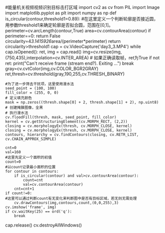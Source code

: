 #能量机关视频视频识别目标击打区域
import cv2 as cv
from PIL import Image
import matplotlib.pyplot as plt
import numpy as np
def is_circular(contour,threshold1=0.89):                                   #在这里定义一个判断轮廓是否接近圆，用参数threshold1来确定轮廓是否拟合圆，范围在[0,1]。
    perimeter=cv.arcLength(contour,True)
    area=cv.contourArea(contour)
    if perimeter==0:
        return False
    circularity=4*3.1415926*area/(perimeter*perimeter)
    return circularity>threshold1
cap = cv.VideoCapture('day3_3.MP4')
while cap.isOpened():
    ret, img = cap.read()
    img=cv.resize(img,(750,435),interpolation=cv.INTER_AREA)
    # 如果正确读取帧，ret为True
    if not ret:
        print("Can't receive frame (stream end?). Exiting ...")
        break
    gray=cv.cvtColor(img,cv.COLOR_BGR2GRAY)
    ret,thresh=cv.threshold(gray,190,255,cv.THRESH_BINARY)

    #为了进一步筛去干扰项，这里使用漫水法
    seed_point = (100, 100)
    fill_color = (255, 0, 0)                                                # 定义填充颜色
    mask = np.zeros((thresh.shape[0] + 2, thresh.shape[1] + 2), np.uint8)   # 创建掩膜图像，全黑
    # 执行漫水法
    cv.floodFill(thresh, mask, seed_point, fill_color)
    kernel = cv.getStructuringElement(cv.MORPH_RECT, (2,2))
    closing = cv.morphologyEx(thresh, cv.MORPH_CLOSE, kernel)
    closing = cv.morphologyEx(thresh, cv.MORPH_CLOSE, kernel)
    contours, hierarchy = cv.findContours(closing, cv.RETR_LIST, cv.CHAIN_APPROX_SIMPLE)

    cnt=0
    val=160                                                                 #这里先定义一个面积的初值
    count=0                                                                 #以count记录最小面积的位置
    for contour in contours:
        if is_circular(contour) and val>cv.contourArea(contour):
            count=cnt
            val=cv.contourArea(contour)
        cnt=cnt+1
    if count!=0:                                                            #这里可以通过判断count有无变化来判断图中是否有目标区域，若无则无需处理
        cv.drawContours(img,contours,count,(0,0,255),3)
    cv.imshow('frame', img)
    if cv.waitKey(25) == ord('q'):
        break
cap.release()
cv.destroyAllWindows()